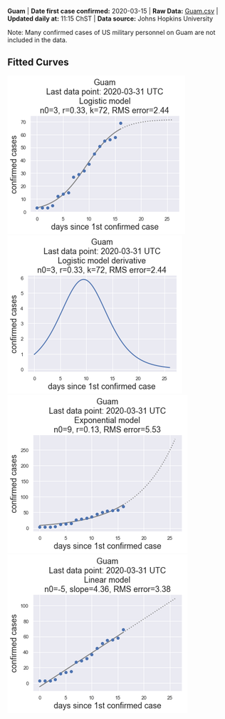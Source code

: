 **Guam** | **Date first case confirmed:** 2020-03-15 | **Raw Data:** [Guam.csv](Guam.csv) | **Updated daily at:** 11:15 ChST | 
**Data source:** Johns Hopkins University 

Note: Many confirmed cases of US military personnel on Guam are not included in the data. 

## Fitted Curves
![](images/Guam-logistic_model-latest.png)
![](images/Guam-logistic-model-derivative-latest.png)
![](images/Guam-exponential_model-latest.png)
![](images/Guam-linear_model-latest.png)
